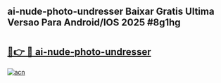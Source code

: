## ai-nude-photo-undresser Baixar Gratis Ultima Versao Para Android/IOS 2025 #8g1hg

# <h2><a href="https://ainizakaria.my?title=ai-nude-photo-undresser&ref=20M">🔗👉 🔴 ai-nude-photo-undresser</a></h2>

[![acn](https://github.com/user-attachments/assets/0f9c940e-d8b0-45ae-aac7-cd30a18b3e1c)](https://ainizakaria.my?title=ai-nude-photo-undresser&ref=20M)

